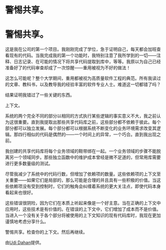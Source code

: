 # 警惕共享。

# 警惕共享。

这是我在公司的第一个项目。我刚刚完成了学位，急于证明自己，每天都会加班查看现有的代码。当我完成我的第一个功能时，我特别注意了我所学到的一切——注释、日志记录、在可能的情况下将共享代码提取到库中，等等。我原以为自己已经准备好了的代码审查却成了一次惊醒——重用被视为不好的做法！

这怎么可能呢？整个大学期间，重用都被视为高质量软件工程的典范。所有我读过的文章、教科书，以及教导我的经验丰富的软件专业人士。难道这一切都错了吗？

结果证明我错过了一些关键的东西。

上下文。

系统的两个完全不同的部分以相同的方式执行某些逻辑的事实意义不大，我之前认为这很重要。直到我提取出那些共享代码库之前，这些部分都不依赖于彼此。每个部分都可以独立发展。每个部分都可以根据系统不断变化的业务环境需求改变其逻辑。那四行相似的代码是偶然的——一个时间上的异常，一个巧合。直到我出现之前。

我创建的共享代码库将每个业务领域的鞋带绑在一起。一个业务领域的步骤不能脱离另一个领域同步。那些独立函数中的维护成本曾经是微不足道的，但常用库需要进行更多数量级的测试。

尽管我减少了系统中的代码行数，但增加了依赖项的数量。这些依赖项的上下文至关重要——如果它们是局部的，那么可能是合理的并且具有一些积极的价值。当这些依赖项没有受到控制时，它们的触角会纠缠着系统的更大关注点，即使代码本身看起来也很好。

这些错误很阴险，因为它们在本质上听起来像是一个好主意。当在正确的上下文中应用时，这些技术是有价值的。在错误的上下文中，它们增加了成本而不是价值。当进入一个没有关于各个部分将被使用的上下文知识的现有代码库时，我现在更加谨慎地考虑分享什么。

警惕共享。检查你的上下文。然后再继续。

由[Udi Dahan](http://programmer.97things.oreilly.com/wiki/index.php/Udi_Dahan)提供。
